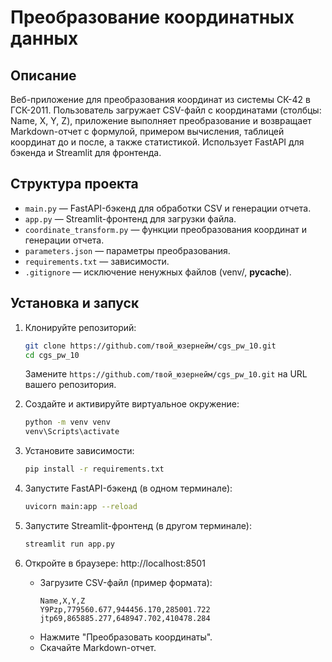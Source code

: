 # Преобразование координатных данных

## Описание
Веб-приложение для преобразования координат из системы СК-42 в ГСК-2011. Пользователь загружает CSV-файл с координатами (столбцы: Name, X, Y, Z), приложение выполняет преобразование и возвращает Markdown-отчет с формулой, примером вычисления, таблицей координат до и после, а также статистикой. Использует FastAPI для бэкенда и Streamlit для фронтенда.

## Структура проекта
- `main.py` — FastAPI-бэкенд для обработки CSV и генерации отчета.
- `app.py` — Streamlit-фронтенд для загрузки файла.
- `coordinate_transform.py` — функции преобразования координат и генерации отчета.
- `parameters.json` — параметры преобразования.
- `requirements.txt` — зависимости.
- `.gitignore` — исключение ненужных файлов (venv/, __pycache__).

## Установка и запуск

1. Клонируйте репозиторий:
   ```bash
   git clone https://github.com/твой_юзернейм/cgs_pw_10.git
   cd cgs_pw_10
   ```
   Замените `https://github.com/твой_юзернейм/cgs_pw_10.git` на URL вашего репозитория.

2. Создайте и активируйте виртуальное окружение:
   ```bash
   python -m venv venv
   venv\Scripts\activate
   ```

3. Установите зависимости:
   ```bash
   pip install -r requirements.txt
   ```

4. Запустите FastAPI-бэкенд (в одном терминале):
   ```bash
   uvicorn main:app --reload
   ```

5. Запустите Streamlit-фронтенд (в другом терминале):
   ```bash
   streamlit run app.py
   ```

6. Откройте в браузере: http://localhost:8501
   - Загрузите CSV-файл (пример формата):
     ```csv
     Name,X,Y,Z
     Y9Pzp,779560.677,944456.170,285001.722
     jtp69,865885.277,648947.702,410478.284
     ```
   - Нажмите "Преобразовать координаты".
   - Скачайте Markdown-отчет.